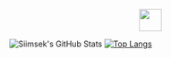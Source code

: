 
<p align="center"><img width="40" src="https://github.githubassets.com/images/mona-whisper.gif"></p>

![Siimsek's GitHub Stats](https://github-readme-stats.vercel.app/api?username=siimsek&layout=compact&show_icons=true&hide=prs,issues&theme=highcontrast)
[![Top Langs](https://github-readme-stats.vercel.app/api/top-langs/?username=siimsek&layout=compact&show_icons=true&hide_border=false&theme=highcontrast)](https://github.com/siimsek)
